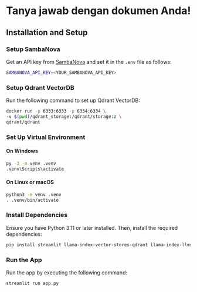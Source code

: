 # Tanya jawab dengan dokumen Anda!

## Installation and Setup

### **Setup SambaNova**

Get an API key from [SambaNova](https://sambanova.ai/) and set it in the `.env` file as follows:

```bash
SAMBANOVA_API_KEY=<YOUR_SAMBANOVA_API_KEY>
```

### **Setup Qdrant VectorDB**

Run the following command to set up Qdrant VectorDB:

```bash
docker run -p 6333:6333 -p 6334:6334 \
-v $(pwd)/qdrant_storage:/qdrant/storage:z \
qdrant/qdrant
```

### **Set Up Virtual Environment**

#### On Windows

```bash
py -3 -m venv .venv
.venv\Scripts\activate
```

#### On Linux or macOS

```bash
python3 -m venv .venv
. .venv/bin/activate
```

### **Install Dependencies**

Ensure you have Python 3.11 or later installed. Then, install the required dependencies:

```bash
pip install streamlit llama-index-vector-stores-qdrant llama-index-llms-sambanovasystems sseclient-py llama-index-embeddings-huggingface
```

### **Run the App**

Run the app by executing the following command:

```bash
streamlit run app.py
```